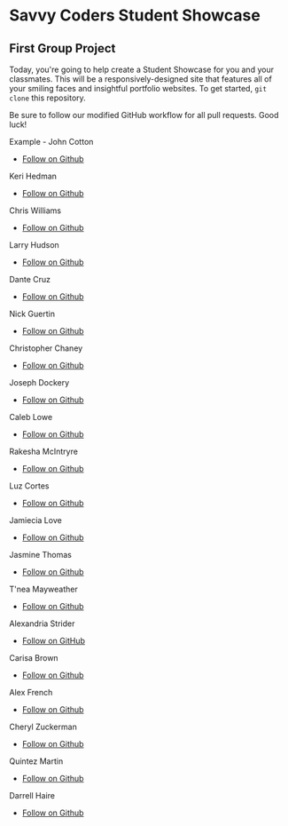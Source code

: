# Savvy Coders Student Showcase
## First Group Project

Today, you're going to help create a Student Showcase for you and your classmates. This will be a responsively-designed site that features all of your smiling faces and insightful portfolio websites. To get started, `git clone` this repository.

Be sure to follow our modified GitHub workflow for all pull requests. Good luck!

Example - John Cotton
+ [Follow on Github](https://github.com/thejohncotton)

Keri Hedman
+ [Follow on Github](https://github.com/LaRose9548/)

Chris Williams
+ [Follow on Github](https://github.com/icanjapan)

Larry Hudson
+ [Follow on Github](https://github.com/LarryHudson322)

Dante Cruz
+ [Follow on Github](https://github.com/dantegalindocruz)

Nick Guertin
+ [Follow on Github](https://github.com/NickGuertin)

Christopher Chaney
+ [Follow on Github](https://github.com/CHANEYspeaks)

Joseph Dockery
+ [Follow on Github](https://github.com/TDoc007)

Caleb Lowe
+ [Follow on Github](https://github.com/CalebLowe)

Rakesha McIntryre
+ [Follow on Github](https://github.com/rrobinson18)

Luz Cortes
+ [Follow on Github](https://github.com/laluzmcortes)

Jamiecia Love
+ [Follow on Github](https://github.com/JamieciaLove)

Jasmine Thomas
+ [Follow on Github](https://github.com/Jazzie3789)

T'nea Mayweather
+ [Follow on Github](https://github.com/TMayweather/)

Alexandria Strider
+ [Follow on GitHub](https://github.com/alexandriastrider)

Carisa Brown
+ [Follow on Github](https://github.com/rainbeamer)

Alex French
+ [Follow on Github](https://github.com/adfrench11)

Cheryl Zuckerman
+ [Follow on Github](https://github.com/macwizard3)

Quintez Martin
+ [Follow on Github](https://github.com/Houdini-Q/)

Darrell Haire
+ [Follow on Github](https://github.com/darrellhaire405/darrellhaire)

